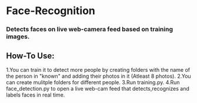 # Face-Recognition
### Detects faces on live web-camera feed based on training images. 

## **How-To Use**:
1.You can train it to detect more people 
by creating folders with the name of the person in "known" and 
adding their photos in it (Atleast 8 photos). 
2.You can create mulitple folders for different people.
3.Run training.py.
4.Run face_detection.py to open a live web-cam feed that detects,recognizes and labels faces in real time.


